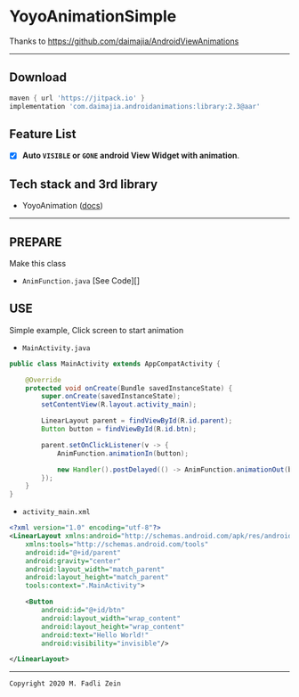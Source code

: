 # YoyoAnimationSimple
 Thanks to https://github.com/daimajia/AndroidViewAnimations

---

## Download
```gradle
maven { url 'https://jitpack.io' }
implementation 'com.daimajia.androidanimations:library:2.3@aar'
```

## Feature List
- [x] **Auto `VISIBLE` or `GONE` android View Widget with animation**.

## Tech stack and 3rd library
- YoyoAnimation ([docs](https://github.com/daimajia/AndroidViewAnimations))

---

## PREPARE

Make this class

- `AnimFunction.java`
[See Code][]

## USE

Simple example, Click screen to start animation
- `MainActivity.java`
```java
public class MainActivity extends AppCompatActivity {

    @Override
    protected void onCreate(Bundle savedInstanceState) {
        super.onCreate(savedInstanceState);
        setContentView(R.layout.activity_main);

        LinearLayout parent = findViewById(R.id.parent);
        Button button = findViewById(R.id.btn);

        parent.setOnClickListener(v -> {
            AnimFunction.animationIn(button);

            new Handler().postDelayed(() -> AnimFunction.animationOut(button), 5000);
        });
    }
}
```
- `activity_main.xml`
```xml
<?xml version="1.0" encoding="utf-8"?>
<LinearLayout xmlns:android="http://schemas.android.com/apk/res/android"
    xmlns:tools="http://schemas.android.com/tools"
    android:id="@+id/parent"
    android:gravity="center"
    android:layout_width="match_parent"
    android:layout_height="match_parent"
    tools:context=".MainActivity">

    <Button
        android:id="@+id/btn"
        android:layout_width="wrap_content"
        android:layout_height="wrap_content"
        android:text="Hello World!"
        android:visibility="invisible"/>

</LinearLayout>
```

---

```
Copyright 2020 M. Fadli Zein
```
